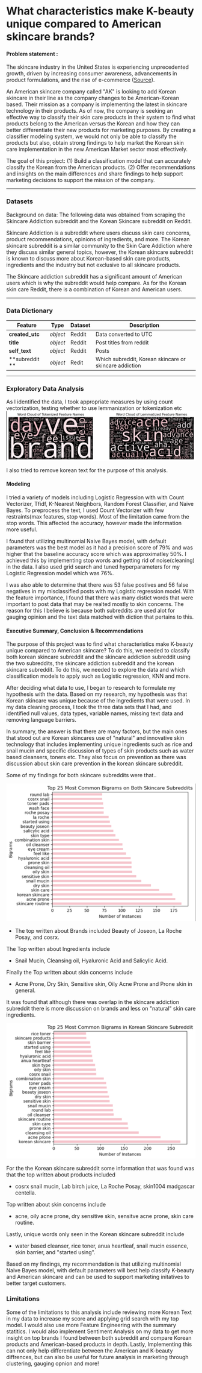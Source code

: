 # What characteristics make K-beauty unique compared to American skincare brands?
#### Problem statement :

The skincare industry in the United States is experiencing unprecedented growth, driven by increasing consumer awareness, advancements in product formulations, and the rise of e-commerce ([Source](https://illuminationconsulting.com/2024/06/25/)).

An American skincare company called "AK" is looking to add Korean skincare in their line as the company changes to be American-Korean based. Their mission as a company is implementing the latest in skincare technology in their products. As of now, the company is seeking an effective way to classify their skin care products in their system to find what products belong to the American versus the Korean and how they can better differentiate their new products for marketing purposes. By creating a classifier modeling system, we would not only be able to classify the products but also, obtain strong findings to help market the Korean skin care implementation in the new American Market sector most effectively. 

The goal of this project: (1) Build a classification model that can accurately classify the Korean from the American products. (2) Offer recommendations and insights on the main differences and share findings to help support marketing decisions to support the mission of the company.

---

### Datasets ###
Background on data: The following data was obtained from scraping the Skincare Addiction subreddit and the Korean Skincare subreddit on Reddit. 

Skincare Addiction is a subreddit where users discuss skin care concerns, product recommendations, opinions of ingredients, and more. The Korean skincare subreddit is a similar community to the Skin Care Addiction where they discuss similar general topics, however, the Korean skincare subreddit is known to discuss more about Korean-based skin care products, ingredients and the industry but not exclusive to all skincare products. 

The Skincare addiction subreddit has a significant amount of American users which is why the subreddit would help compare. As for the Korean skin care Reddit, there is a combination of Korean and American users. 

---

### Data Dictionary ###

|Feature|Type|Dataset|Description|
|---|---|---|---|
|**created_utc**|*object*|Reddit|Data converted to UTC| 
|**title**|*object*|Reddit|Post titles from reddit|
|**self_text**|*object*|Reddit|Posts|
|**subreddit **|*object*|Redit|Which subreddit, Korean skincare or skincare addiction|
---
### Exploratory Data Analysis ###

As I identified the data, I took appropriate measures by using count vectorization, testing whether to use lemmanization or tokenization etc ![word cloud](https://github.com/aychziel/K-Beauty-vs-American-Skincare/blob/main/plots/word_cloud_eda.png) 

I also tried to remove korean text for the purpose of this analysis.

#### Modeling ###
I tried a variety of models including Logistic Regression with with Count Vectorizer, Tfidf, K-Nearest Neighbors, Random Forest Classifier, and Naive Bayes. To preprocess the text, I used Count Vectorizer with few restraints(max features, stop words). Most of the limitation came from the stop words. This affected the accuracy, however made the information more useful.

I found that utilizing multinomial Naive Bayes model, with default parameters was the best model as it had a precision score of 79% and was higher that the baseline accuracy score which was approximatley 50%. I achieved this by implementing stop words and getting rid of noise(cleaning) in the data. I also used grid search and tuned hyperparameters for my Logistic Regression model which was 76%. 

I was also able to determine that there was 53 false postives and 56 false negatives in my misclassified posts with my Logistic regression model. With the feature importance, I found that there was many distict words that were important to post data that may be realted mostly to skin concerns. The reason for this I believe is because both subreddits are used alot for gauging opinion and the text data matched with diction that pertains to this.

#### Executive Summary, Conclusion & Recommendations ###

The purpose of this project was to find what characteristics make K-beauty unique compared to American skincare? To do this, we needed to classify both korean skincare subreddit and the skincare addiction subreddit using the two subreddits, the skincare addiction subreddit and the korean skincare subreddit. To do this, we needed to explore the data and which classification models to apply such as Logistic regression, KNN and more. 

After deciding what data to use, I began to research to formulate my hypothesis with the data. Based on my research, my hypothesis was that Korean skincare was unique because of the ingredients that were used. In my data cleaning process, I took the three data sets that I had, and identified null values, data types, variable names, missing text data and removing language barriers.

In summary, the answer is that there are many factors, but the main ones that stood out are Korean skincares use of "natural" and innovative skin technology that includes implementing unique ingredients such as rice and snail mucin and specific discussion of types of skin products such as water based cleansers, toners etc. They also focus on prevention as there was discussion about skin care prevention in the korean skincare subreddit.

Some of my findings for both skincare subreddits were that.. 

![bigrams](https://github.com/aychziel/K-Beauty-vs-American-Skincare/blob/main/plots/common_frequent_bigrams_both_subreddits.png) 

- The top written about Brands included Beauty of Joseon, La Roche Posay, and cosrx.

The Top written about Ingredients include 
- Snail Mucin, Cleansing oil, Hyaluronic Acid and Salicylic Acid.

Finally the Top written about skin concerns include 
- Acne Prone, Dry Skin, Sensitive skin, Oily Acne Prone and Prone skin in general.

It was found that although there was overlap in the skincare addiction subreddit there is more discussion on brands and less on "natural" skin care ingredients.

![bigrams](https://github.com/aychziel/K-Beauty-vs-American-Skincare/blob/main/plots/common_frequent_bigrams_koreanskincare_subreddit.png) 

For the the Korean skincare subreddit some information that was found was that the top written about products included
- cosrx snail mucin, Lab birch  juice, La Roche Posay, skin1004 madgascar centella.

Top written about skin concerns include 
- acne, oily acne prone, dry sensitive skin, sensitve acne prone, skin care routine.

Lastly, unique words only seen in the Korean skincare subreddit include
- water based cleanser, rice toner, anua heartleaf,  snail mucin essence,  skin barrier, and "started using".

Based on my findings, my recommendation is that utilizing multinomial Naive Bayes model, with default parameters will best help classify K-beauty and American skincare and can be used to support marketing initatives to better target customers.


### Limitations ###

Some of the limitations to this analysis include reviewing more Korean Text in my data to increase my score and applying grid search with my top model. I would also use more Feature Engineering with the summary statitics. I would also implement Sentiment Analysis on my data to get more insight on top brands I found between both subreddit and compare Korean products and American-based products in depth. Lastly,  Implementing this can not only help differentiate between the American and K-beauty diffrences, but can also be useful for future analysis in marketing through clustering, gauging opnion and more! 

